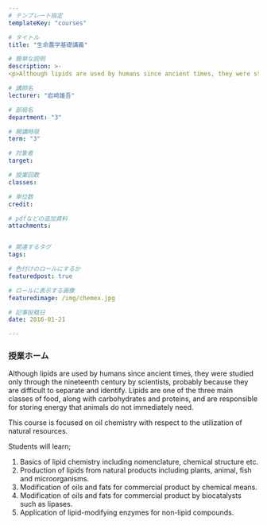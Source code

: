 ```yaml
---
# テンプレート指定
templateKey: "courses"

# タイトル
title: "生命農学基礎講義"

# 簡単な説明
description: >-
<p>Although lipids are used by humans since ancient times, they were studied only through the ninete...

# 講師名
lecturer: "岩崎雄吾"

# 部局名
department: "3"

# 開講時限
term: "3"

# 対象者
target: 

# 授業回数
classes: 

# 単位数
credit: 

# pdfなどの追加資料
attachments:


# 関連するタグ
tags:

# 色付けのロールにするか
featuredpost: true

# ロールに表示する画像
featuredimage: /img/chemex.jpg

# 記事投稿日
date: 2016-01-21

---
```


### 授業ホーム
<p>Although lipids are used by humans since ancient times, they were studied only through the nineteenth century by scientists, probably because they are difficult to separate and identify. Lipids are one of the three main classes of food, along with carbohydrates and proteins, and are responsible for storing energy that animals do not immediately need.</p>

<p>This course is focused on oil chemistry with respect to the utilization of natural resources.</p>

<p>Students will learn;</p>
<ol>
<li>Basics of lipid chemistry including nomenclature, chemical structure etc.</li>

<li>Production of lipids from natural products including plants, animal, fish and microorganisms.</li>

<li>Modification of oils and fats for commercial product by chemical means.</li>

<li>Modification of oils and fats for commercial product by biocatalysts such as lipases.</li>

<li>Application of lipid-modifying enzymes for non-lipid compounds.</li>
</ol>

    